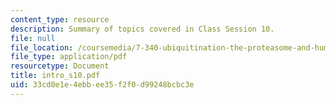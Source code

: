 ```yaml
---
content_type: resource
description: Summary of topics covered in Class Session 10.
file: null
file_location: /coursemedia/7-340-ubiquitination-the-proteasome-and-human-disease-fall-2004/33cd0e1e4ebbee35f2f0d99248bcbc3e_intro_s10.pdf
file_type: application/pdf
resourcetype: Document
title: intro_s10.pdf
uid: 33cd0e1e-4ebb-ee35-f2f0-d99248bcbc3e
---
```


